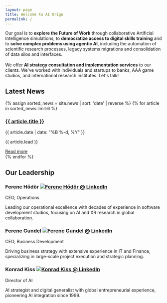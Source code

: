 ```yaml
---
layout: page
title: Welcome to AI Origo
permalink: /
---
```


<div class="intro">
  <p>Our goal is to <strong>explore the Future of Work</strong> through collaborative Artificial Intelligence simulations, to <strong>democratize access to digital skills training</strong> and to <strong>solve complex problems using agentic AI</strong>, including the automation of scientific research processes, legacy systems migrations and consolidation of data silos and interfaces.<br><br>We offer <strong>AI strategy consultation and implementation services</strong> to our clients. We've worked with individuals and startups to banks, AAA game studios, and international research institutes. Let's talk!</p>
</div>

## Latest News

<div class="news-grid">
  {% assign sorted_news = site.news | sort: 'date' | reverse %}
  {% for article in sorted_news limit:6 %}
    <div class="news-item">
      <h3><a href="{{ article.url | relative_url }}">{{ article.title }}</a></h3>
      <div class="news-meta">{{ article.date | date: "%B %-d, %Y" }}</div>
      <p class="news-lead">{{ article.lead }}</p>
      <a href="{{ article.url | relative_url }}" class="read-more">Read more</a>
    </div>
  {% endfor %}
</div>

## Our Leadership

<div class="leadership-grid">
  <div class="leadership-item">
    <h3>Ferenc Hődör <a href="https://linkedin.com/in/ferenc-hodor/"><img src="{{ '/assets/images/in.png' | relative_url }}" alt="Ferenc Hődör @ LinkedIn"></a></h3>
    <p>CEO, Operations</p>
    <p>Leading our operational excellence with decades of experience in software development studios, focusing on AI and XR research in global collaboration.</p>
  </div>

  <div class="leadership-item">
    <h3>Ferenc Gundel <a href="https://linkedin.com/in/ferenc-gundel-128a6a102/"><img src="{{ '/assets/images/in.png' | relative_url }}" alt="Ferenc Gundel @ LinkedIn"></a></h3>
    <p>CEO, Business Development</p>
    <p>Driving business strategy with extensive experience in IT and Finance, specializing in large-scale project execution and strategic planning.</p>
  </div>

  <div class="leadership-item">
    <h3>Konrad Kiss <a href="https://linkedin.com/in/konradkiss/"><img src="{{ '/assets/images/in.png' | relative_url }}" alt="Konrad Kiss @ LinkedIn"></a></h3>
    <p>Director of AI</p>
    <p>AI strategist and digital generalist with global entrepreneurial experience, pioneering AI integration since 1999.</p>
  </div>
</div>
